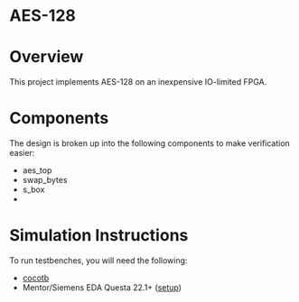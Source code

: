 # AES-128

# Overview

This project implements AES-128 on an inexpensive IO-limited FPGA.

# Components

The design is broken up into the following components to make verification easier:

- aes_top
- swap_bytes
- s_box
- 
# Simulation Instructions

To run testbenches, you will need the following:
- [cocotb](https://docs.cocotb.org/en/stable/install.html)
- Mentor/Siemens EDA Questa 22.1+ ([setup](https://vhdlwhiz.com/free-vhdl-simulator-alternatives/))